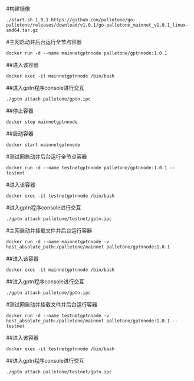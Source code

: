#构建镜像

    ./start.sh 1.0.1 https://github.com/palletone/go-palletone/releases/download/v1.0.1/go-palletone_mainnet_v1.0.1_linux-amd64.tar.gz


#主网启动并后台运行全节点容器

    docker run -d --name mainnetgptnnode palletone/gptnnode:1.0.1

##进入该容器

    docker exec -it mainnetgptnnode /bin/bash

##进入gptn程序console进行交互

    ./gptn attach palletone/gptn.ipc

##停止容器

    docker stop mainnetgptnnode

##启动容器

    docker start mainnetgptnnode

#测试网启动并后台运行全节点容器

    docker run -d --name testnetgptnnode palletone/gptnnode:1.0.1 --testnet

#进入该容器

    docker exec -it testnetgptnnode /bin/bash

#进入gptn程序console进行交互

    ./gptn attach palletone/testnet/gptn.ipc

#主网启动并挂载文件并后台运行容器

    docker run -d --name mainnetgptnnode -v host_absolute_path:/palletone/mainnet palletone/gptnnode:1.0.1

##进入该容器

    docker exec -it mainnetgptnnode /bin/bash

##进入gptn程序console进行交互

    ./gptn attach palletone/gptn.ipc

#测试网启动并挂载文件并后台运行容器

    docker run -d --name testnetgptnnode -v host_absolute_path:/palletone/mainnet palletone/gptnnode:1.0.1 --testnet

##进入该容器

    docker exec -it testnetgptnnode /bin/bash

##进入gptn程序console进行交互

    ./gptn attach palletone/testnet/gptn.ipc
